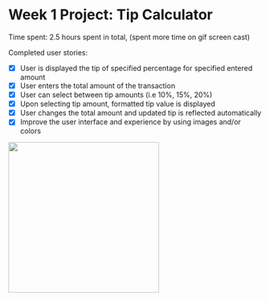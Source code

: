 # Week 1 Project: Tip Calculator
Time spent: 2.5 hours spent in total, (spent more time on gif screen cast)

Completed user stories:

* [x] User is displayed the tip of specified percentage for specified entered amount
* [x] User enters the total amount of the transaction
* [x] User can select between tip amounts (i.e 10%, 15%, 20%)
* [x] Upon selecting tip amount, formatted tip value is displayed
* [x] User changes the total amount and updated tip is reflected automatically
* [x] Improve the user interface and experience by using images and/or colors
<img src="https://raw.githubusercontent.com/ddsakura/AndroidTipCalculator/master/tipCal.gif" width="300">
